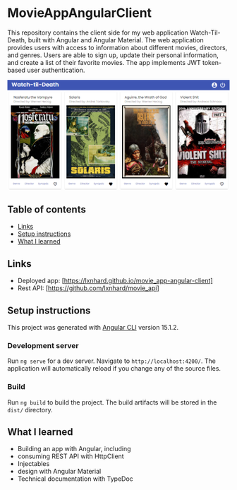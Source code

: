 # MovieAppAngularClient

This repository contains the client side for my web application Watch-Til-Death, built with Angular and Angular Material. The web application provides users with access to information about different movies, directors, and genres. Users are able to sign up, update their personal information, and create a list of their favorite movies. The app implements JWT token-based user authentication. 

<img  src="./screenshot.png" width="600" /> 

## Table of contents

- [Links](#links)
- [Setup instructions](#setup-instructions)
- [What I learned](#what-i-learned)

## Links

- Deployed app: [https://lxnhard.github.io/movie_app-angular-client]
- Rest API: [https://github.com/lxnhard/movie_api]

## Setup instructions

This project was generated with [Angular CLI](https://github.com/angular/angular-cli) version 15.1.2.

### Development server

Run `ng serve` for a dev server. Navigate to `http://localhost:4200/`. The application will automatically reload if you change any of the source files.

### Build

Run `ng build` to build the project. The build artifacts will be stored in the `dist/` directory.

## What I learned

- Building an app with Angular, including
 - consuming REST API with HttpClient
 - Injectables
 - design with Angular Material
- Technical documentation with TypeDoc 